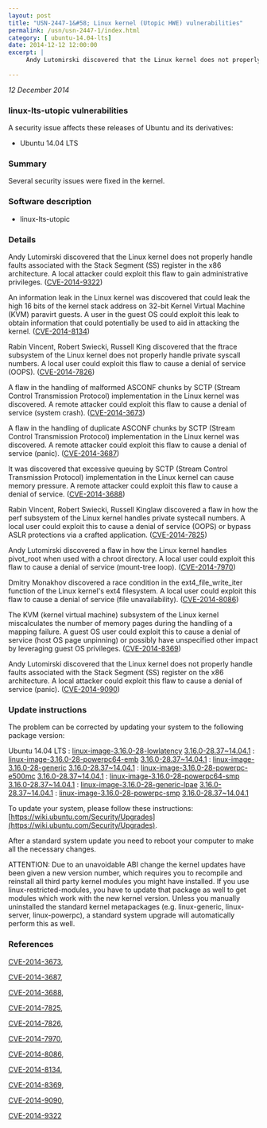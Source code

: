 ```yaml
---
layout: post
title: "USN-2447-1&#58; Linux kernel (Utopic HWE) vulnerabilities"
permalink: /usn/usn-2447-1/index.html
category: [ ubuntu-14.04-lts]
date: 2014-12-12 12:00:00
excerpt: |
     Andy Lutomirski discovered that the Linux kernel does not properly handle faults associated with the Stack Segment (SS) register in the x86 architecture. A local attacker could exploit this flaw to gain administrative privileges. ([CVE-2014-9322](http://people.ubuntu.com/~ubuntu-security/cve/CVE-2014-9322))
    
--- 
```

 
 

*12 December 2014*

### linux-lts-utopic vulnerabilities

A security issue affects these releases of Ubuntu and its derivatives:

* Ubuntu 14.04 LTS

### Summary

Several security issues were fixed in the kernel. 

### Software description

* linux-lts-utopic 

### Details

 Andy Lutomirski discovered that the Linux kernel does not properly handle faults associated with the Stack Segment (SS) register in the x86 architecture. A local attacker could exploit this flaw to gain administrative privileges. ([CVE-2014-9322](http://people.ubuntu.com/~ubuntu-security/cve/CVE-2014-9322))

An information leak in the Linux kernel was discovered that could leak the high 16 bits of the kernel stack address on 32-bit Kernel Virtual Machine (KVM) paravirt guests. A user in the guest OS could exploit this leak to obtain information that could potentially be used to aid in attacking the kernel. ([CVE-2014-8134](http://people.ubuntu.com/~ubuntu-security/cve/CVE-2014-8134))

Rabin Vincent, Robert Swiecki, Russell King discovered that the ftrace subsystem of the Linux kernel does not properly handle private syscall numbers. A local user could exploit this flaw to cause a denial of service (OOPS). ([CVE-2014-7826](http://people.ubuntu.com/~ubuntu-security/cve/CVE-2014-7826))

A flaw in the handling of malformed ASCONF chunks by SCTP (Stream Control Transmission Protocol) implementation in the Linux kernel was discovered. A remote attacker could exploit this flaw to cause a denial of service (system crash). ([CVE-2014-3673](http://people.ubuntu.com/~ubuntu-security/cve/CVE-2014-3673))

A flaw in the handling of duplicate ASCONF chunks by SCTP (Stream Control Transmission Protocol) implementation in the Linux kernel was discovered. A remote attacker could exploit this flaw to cause a denial of service (panic). ([CVE-2014-3687](http://people.ubuntu.com/~ubuntu-security/cve/CVE-2014-3687))

It was discovered that excessive queuing by SCTP (Stream Control Transmission Protocol) implementation in the Linux kernel can cause memory pressure. A remote attacker could exploit this flaw to cause a denial of service. ([CVE-2014-3688](http://people.ubuntu.com/~ubuntu-security/cve/CVE-2014-3688))

Rabin Vincent, Robert Swiecki, Russell Kinglaw discovered a flaw in how the perf subsystem of the Linux kernel handles private systecall numbers. A local user could exploit this to cause a denial of service (OOPS) or bypass ASLR protections via a crafted application. ([CVE-2014-7825](http://people.ubuntu.com/~ubuntu-security/cve/CVE-2014-7825))

Andy Lutomirski discovered a flaw in how the Linux kernel handles pivot_root when used with a chroot directory. A local user could exploit this flaw to cause a denial of service (mount-tree loop). ([CVE-2014-7970](http://people.ubuntu.com/~ubuntu-security/cve/CVE-2014-7970))

Dmitry Monakhov discovered a race condition in the ext4_file_write_iter function of the Linux kernel&#39;s ext4 filesystem. A local user could exploit this flaw to cause a denial of service (file unavailability). ([CVE-2014-8086](http://people.ubuntu.com/~ubuntu-security/cve/CVE-2014-8086))

The KVM (kernel virtual machine) subsystem of the Linux kernel miscalculates the number of memory pages during the handling of a mapping failure. A guest OS user could exploit this to cause a denial of service (host OS page unpinning) or possibly have unspecified other impact by leveraging guest OS privileges. ([CVE-2014-8369](http://people.ubuntu.com/~ubuntu-security/cve/CVE-2014-8369))

Andy Lutomirski discovered that the Linux kernel does not properly handle faults associated with the Stack Segment (SS) register on the x86 architecture. A local attacker could exploit this flaw to cause a denial of service (panic). ([CVE-2014-9090](http://people.ubuntu.com/~ubuntu-security/cve/CVE-2014-9090)) 

### Update instructions

The problem can be corrected by updating your system to the following package version:

Ubuntu 14.04 LTS
 : [linux-image-3.16.0-28-lowlatency](https://launchpad.net/ubuntu/+source/linux-lts-utopic) <span> [3.16.0-28.37~14.04.1](https://launchpad.net/ubuntu/+source/linux-lts-utopic/3.16.0-28.37~14.04.1) </span> 
 : [linux-image-3.16.0-28-powerpc64-emb](https://launchpad.net/ubuntu/+source/linux-lts-utopic) <span> [3.16.0-28.37~14.04.1](https://launchpad.net/ubuntu/+source/linux-lts-utopic/3.16.0-28.37~14.04.1) </span> 
 : [linux-image-3.16.0-28-generic](https://launchpad.net/ubuntu/+source/linux-lts-utopic) <span> [3.16.0-28.37~14.04.1](https://launchpad.net/ubuntu/+source/linux-lts-utopic/3.16.0-28.37~14.04.1) </span> 
 : [linux-image-3.16.0-28-powerpc-e500mc](https://launchpad.net/ubuntu/+source/linux-lts-utopic) <span> [3.16.0-28.37~14.04.1](https://launchpad.net/ubuntu/+source/linux-lts-utopic/3.16.0-28.37~14.04.1) </span> 
 : [linux-image-3.16.0-28-powerpc64-smp](https://launchpad.net/ubuntu/+source/linux-lts-utopic) <span> [3.16.0-28.37~14.04.1](https://launchpad.net/ubuntu/+source/linux-lts-utopic/3.16.0-28.37~14.04.1) </span> 
 : [linux-image-3.16.0-28-generic-lpae](https://launchpad.net/ubuntu/+source/linux-lts-utopic) <span> [3.16.0-28.37~14.04.1](https://launchpad.net/ubuntu/+source/linux-lts-utopic/3.16.0-28.37~14.04.1) </span> 
 : [linux-image-3.16.0-28-powerpc-smp](https://launchpad.net/ubuntu/+source/linux-lts-utopic) <span> [3.16.0-28.37~14.04.1](https://launchpad.net/ubuntu/+source/linux-lts-utopic/3.16.0-28.37~14.04.1) </span> 

To update your system, please follow these instructions: [https://wiki.ubuntu.com/Security/Upgrades](https://wiki.ubuntu.com/Security/Upgrades).

After a standard system update you need to reboot your computer to make all the necessary changes.

ATTENTION: Due to an unavoidable ABI change the kernel updates have been given a new version number, which requires you to recompile and reinstall all third party kernel modules you might have installed. If you use linux-restricted-modules, you have to update that package as well to get modules which work with the new kernel version. Unless you manually uninstalled the standard kernel metapackages (e.g. linux-generic, linux-server, linux-powerpc), a standard system upgrade will automatically perform this as well. 

### References

 
 [CVE-2014-3673](http://people.ubuntu.com/~ubuntu-security/cve/CVE-2014-3673), 

 [CVE-2014-3687](http://people.ubuntu.com/~ubuntu-security/cve/CVE-2014-3687), 

 [CVE-2014-3688](http://people.ubuntu.com/~ubuntu-security/cve/CVE-2014-3688), 

 [CVE-2014-7825](http://people.ubuntu.com/~ubuntu-security/cve/CVE-2014-7825), 

 [CVE-2014-7826](http://people.ubuntu.com/~ubuntu-security/cve/CVE-2014-7826), 

 [CVE-2014-7970](http://people.ubuntu.com/~ubuntu-security/cve/CVE-2014-7970), 

 [CVE-2014-8086](http://people.ubuntu.com/~ubuntu-security/cve/CVE-2014-8086), 

 [CVE-2014-8134](http://people.ubuntu.com/~ubuntu-security/cve/CVE-2014-8134), 

 [CVE-2014-8369](http://people.ubuntu.com/~ubuntu-security/cve/CVE-2014-8369), 

 [CVE-2014-9090](http://people.ubuntu.com/~ubuntu-security/cve/CVE-2014-9090), 

 [CVE-2014-9322](http://people.ubuntu.com/~ubuntu-security/cve/CVE-2014-9322)
 

